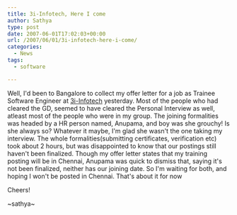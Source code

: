 ```yaml
---
title: 3i-Infotech, Here I come
author: Sathya
type: post
date: 2007-06-01T17:02:03+00:00
url: /2007/06/01/3i-infotech-here-i-come/
categories:
  - News
tags:
  - software

---
```

Well, I'd been to Bangalore to collect my offer letter for a job as Trainee Software Engineer at <a href="https://www.3i-infotech.com" title="3i-Infotech" target="_blank">3i-Infotech</a> yesterday. Most of the people who had cleared the GD, seemed to have cleared the Personal Interview as well, atleast most of the people who were in my group. The joining formalities was headed by a HR person named, Anupama, and boy was she grouchy! Is she always so? Whatever it maybe, I'm glad she wasn't the one taking my interview. The whole formalities(submitting certificates, verification etc) took about 2 hours, but was disappointed to know that our postings still haven't been finalized. Though my offer letter states that my training posting will be in Chennai, Anupama was quick to dismiss that, saying it's not been finalized, neither has our joining date. So I'm waiting for both, and hoping I won't be posted in Chennai. That's about it for now

Cheers!

~sathya~
